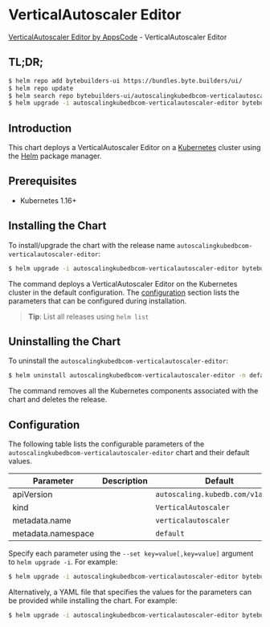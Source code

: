 # VerticalAutoscaler Editor

[VerticalAutoscaler Editor by AppsCode](https://byte.builders) - VerticalAutoscaler Editor

## TL;DR;

```bash
$ helm repo add bytebuilders-ui https://bundles.byte.builders/ui/
$ helm repo update
$ helm search repo bytebuilders-ui/autoscalingkubedbcom-verticalautoscaler-editor --version=v0.4.3
$ helm upgrade -i autoscalingkubedbcom-verticalautoscaler-editor bytebuilders-ui/autoscalingkubedbcom-verticalautoscaler-editor -n default --create-namespace --version=v0.4.3
```

## Introduction

This chart deploys a VerticalAutoscaler Editor on a [Kubernetes](http://kubernetes.io) cluster using the [Helm](https://helm.sh) package manager.

## Prerequisites

- Kubernetes 1.16+

## Installing the Chart

To install/upgrade the chart with the release name `autoscalingkubedbcom-verticalautoscaler-editor`:

```bash
$ helm upgrade -i autoscalingkubedbcom-verticalautoscaler-editor bytebuilders-ui/autoscalingkubedbcom-verticalautoscaler-editor -n default --create-namespace --version=v0.4.3
```

The command deploys a VerticalAutoscaler Editor on the Kubernetes cluster in the default configuration. The [configuration](#configuration) section lists the parameters that can be configured during installation.

> **Tip**: List all releases using `helm list`

## Uninstalling the Chart

To uninstall the `autoscalingkubedbcom-verticalautoscaler-editor`:

```bash
$ helm uninstall autoscalingkubedbcom-verticalautoscaler-editor -n default
```

The command removes all the Kubernetes components associated with the chart and deletes the release.

## Configuration

The following table lists the configurable parameters of the `autoscalingkubedbcom-verticalautoscaler-editor` chart and their default values.

|     Parameter      | Description |                   Default                    |
|--------------------|-------------|----------------------------------------------|
| apiVersion         |             | <code>autoscaling.kubedb.com/v1alpha1</code> |
| kind               |             | <code>VerticalAutoscaler</code>              |
| metadata.name      |             | <code>verticalautoscaler</code>              |
| metadata.namespace |             | <code>default</code>                         |


Specify each parameter using the `--set key=value[,key=value]` argument to `helm upgrade -i`. For example:

```bash
$ helm upgrade -i autoscalingkubedbcom-verticalautoscaler-editor bytebuilders-ui/autoscalingkubedbcom-verticalautoscaler-editor -n default --create-namespace --version=v0.4.3 --set apiVersion=autoscaling.kubedb.com/v1alpha1
```

Alternatively, a YAML file that specifies the values for the parameters can be provided while
installing the chart. For example:

```bash
$ helm upgrade -i autoscalingkubedbcom-verticalautoscaler-editor bytebuilders-ui/autoscalingkubedbcom-verticalautoscaler-editor -n default --create-namespace --version=v0.4.3 --values values.yaml
```
